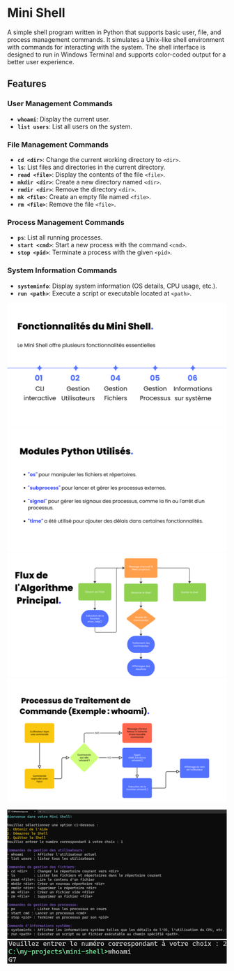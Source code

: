 # Mini Shell

A simple shell program written in Python that supports basic user, file, and process management commands. It simulates a Unix-like shell environment with commands for interacting with the system.
The shell interface is designed to run in Windows Terminal and supports color-coded output for a better user experience.

## Features

### User Management Commands
- **`whoami`**: Display the current user.
- **`list users`**: List all users on the system.

### File Management Commands
- **`cd <dir>`**: Change the current working directory to `<dir>`.
- **`ls`**: List files and directories in the current directory.
- **`read <file>`**: Display the contents of the file `<file>`.
- **`mkdir <dir>`**: Create a new directory named `<dir>`.
- **`rmdir <dir>`**: Remove the directory `<dir>`.
- **`mk <file>`**: Create an empty file named `<file>`.
- **`rm <file>`**: Remove the file `<file>`.

### Process Management Commands
- **`ps`**: List all running processes.
- **`start <cmd>`**: Start a new process with the command `<cmd>`.
- **`stop <pid>`**: Terminate a process with the given `<pid>`.

### System Information Commands
- **`systeminfo`**: Display system information (OS details, CPU usage, etc.).
- **`run <path>`**: Execute a script or executable located at `<path>`.

 ![1](./assets/Screenshot%20(8).png)
 ![2](./assets/Screenshot%20(9).png)
 ![3](./assets/Screenshot%20(10).png)
 ![4](./assets/Screenshot%20(11).png)

 ![3](./assets/Screenshot%202025-07-07%20181559.png)
 ![4](./assets/Screenshot%202025-07-07%20181618.png)

